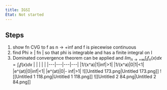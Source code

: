 ```yaml
---
title: IGSI
État: Not started
---
```

## Steps
1. show fn CVG to f as n → +inf and f is piecewise continuous
2. find Phi ≥ | fn | so that phi is integrable and has a finite integral on I
3. Dominated convergence theorem can be applied and
$lim_{n\to+\infty} \int_If_n(x)dx = \int_If(x)dx$
|   |   |   |   |
|---|---|---|---|
|1/(x^a)|1|inf|>1|
|1/(x^a)|0|1|<1|
|e^(at)|0|inf|<1|
|e^(at)|0|- inf|>1|
![[Untitled 173.png|Untitled 173.png]]
![[Untitled 1 118.png|Untitled 1 118.png]]
![[Untitled 2 84.png|Untitled 2 84.png]]